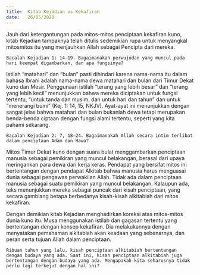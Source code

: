 ```yaml
---
title:  Kitab Kejadian vs Kekafiran
date:   26/05/2020
---
```


Jauh dari ketergantungan pada mitos-mitos penciptaan kekafiran kuno, kitab Kejadian tampaknya telah ditulis sedemikian rupa untuk menyangkal mitosmitos itu yang menjauhkan Allah sebagai Pencipta dari mereka. 

`Bacalah Kejadian 1: 14–19. Bagaimanakah perwujudan yang muncul pada hari keempat digambarkan, dan apa fungsinya?` 

Istilah “matahari” dan “bulan” pasti dihindari karena nama-nama itu dalam bahasa Ibrani adalah nama-nama dewa matahari dan bulan dari Timur Dekat kuno dan Mesir. Penggunaan istilah “terang yang lebih besar” dan “terang yang lebih kecil” menunjukkan bahwa mereka diciptakan untuk fungsi tertentu, “untuk tanda dan musim, dan untuk hari dan tahun” dan untuk “menerangi bumi” (Kej. 1: 14, 15, NKJV). Ayat-ayat ini menunjukkan dengan sangat jelas bahwa matahari dan bulan bukanlah dewa tetapi merupakan benda-benda ciptaan dengan fungsi alami tertentu, seperti yang kita pahami sekarang. 

`Bacalah Kejadian 2: 7, 18–24. Bagaimanakah Allah secara intim terlibat dalam penciptaan Adam dan Hawa?` 

Mitos Timur Dekat kuno dengan suara bulat menggambarkan penciptaan manusia sebagai pemikiran yang muncul belakangan, berasal dari upaya meringankan para dewa dari kerja keras. Pendapat yang bersifat mitos ini bertentangan dengan pendapat Alkitab bahwa manusia harus menguasai dunia sebagai pengawas perwakilan Allah. Tidak ada dalam penciptaan manusia sebagai suatu pemikiran yang muncul belakangan. Kalaupun ada, teks menunjukkan mereka sebagai puncak dari kisah penciptaan, yang secara gamblang betapa berbedanya kisah-kisah alkitabiah dari mitos kekafiran. 

Dengan demikian kitab Kejadian menghadirkan koreksi atas mitos-mitos dunia kuno itu. Musa menggunakan istilah dan gagasan tertentu yang bertentangan dengan konsep kekafiran. Dia melakukannya dengan menyatakan pemahaman alkitabiah akan keadaan yang sebenarnya, dan peran serta tujuan Allah dalam penciptaan. 

`Ribuan tahun yang lalu, kisah penciptaan alkitabiah bertentangan dengan budaya yang ada. Saat ini, kisah penciptaan alkitabiah juga bertentangan dengan budaya yang ada. Mengapakah kita seharusnya tidak perlu lagi terkejut dengan hal ini?`